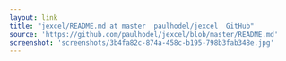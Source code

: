 ```yaml
---
layout: link
title: "jexcel/README.md at master  paulhodel/jexcel  GitHub"
source: 'https://github.com/paulhodel/jexcel/blob/master/README.md'
screenshot: 'screenshots/3b4fa82c-874a-458c-b195-798b3fab348e.jpg'
---
```



